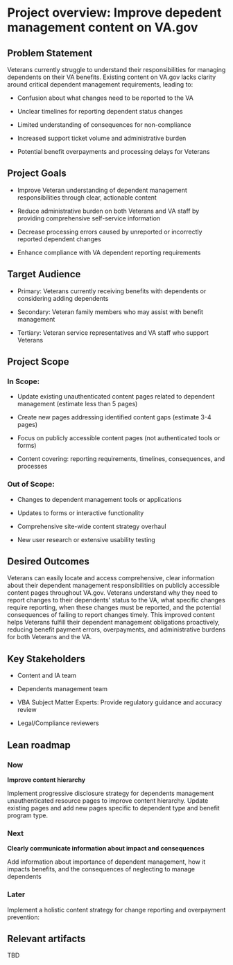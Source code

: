 # Project overview: Improve depedent management content on VA.gov

## Problem Statement

  
Veterans currently struggle to understand their responsibilities for managing dependents on their VA benefits. Existing content on VA.gov lacks clarity around critical dependent management requirements, leading to:

*   Confusion about what changes need to be reported to the VA
    
*   Unclear timelines for reporting dependent status changes
    
*   Limited understanding of consequences for non-compliance
    
*   Increased support ticket volume and administrative burden
    
*   Potential benefit overpayments and processing delays for Veterans
    
  
## Project Goals

*   Improve Veteran understanding of dependent management responsibilities through clear, actionable content
    
*   Reduce administrative burden on both Veterans and VA staff by providing comprehensive self-service information
    
*   Decrease processing errors caused by unreported or incorrectly reported dependent changes
    
*   Enhance compliance with VA dependent reporting requirements
    

## Target Audience

* Primary: Veterans currently receiving benefits with dependents or considering adding dependents
    
*   Secondary: Veteran family members who may assist with benefit management
    
*   Tertiary: Veteran service representatives and VA staff who support Veterans
    

## Project Scope

  
### In Scope:

*   Update existing unauthenticated content pages related to dependent management (estimate less than 5 pages)
    
*   Create new pages addressing identified content gaps (estimate 3-4 pages)
    
*   Focus on publicly accessible content pages (not authenticated tools or forms)
    
*   Content covering: reporting requirements, timelines, consequences, and processes
  

### Out of Scope:

*   Changes to dependent management tools or applications
    
*   Updates to forms or interactive functionality
    
*   Comprehensive site-wide content strategy overhaul
    
*   New user research or extensive usability testing
      

## Desired Outcomes
  
Veterans can easily locate and access comprehensive, clear information about their dependent management responsibilities on publicly accessible content pages throughout VA.gov. Veterans understand why they need to report changes to their dependents' status to the VA, what specific changes require reporting, when these changes must be reported, and the potential consequences of failing to report changes timely. This improved content helps Veterans fulfill their dependent management obligations proactively, reducing benefit payment errors, overpayments, and administrative burdens for both Veterans and the VA.

## Key Stakeholders

*   Content and IA team
    
*   Dependents management team
    
*   VBA Subject Matter Experts: Provide regulatory guidance and accuracy review
    
*   Legal/Compliance reviewers

## Lean roadmap

### Now
**Improve content hierarchy** 

Implement progressive disclosure strategy for dependents management unauthenticated resource pages to improve content hierarchy. Update existing pages and add new pages specific to dependent type and benefit program type.

### Next
**Clearly communicate information about impact and consequences**

Add information about importance of dependent management, how it impacts benefits, and the consequences of neglecting to manage dependents

### Later
Implement a holistic content strategy for change reporting and overpayment prevention:



## Relevant artifacts

TBD
